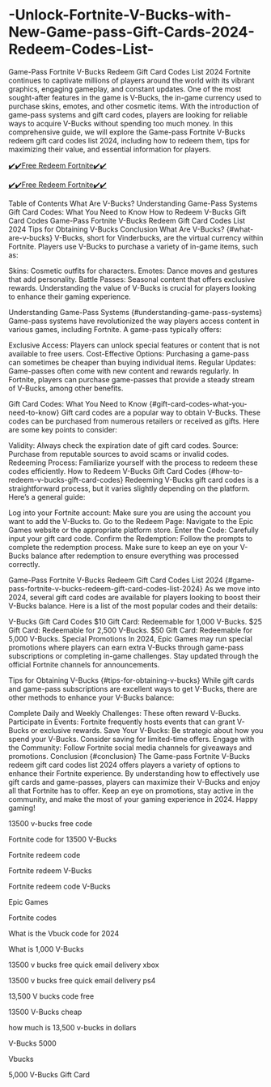 # -Unlock-Fortnite-V-Bucks-with-New-Game-pass-Gift-Cards-2024-Redeem-Codes-List-
Game-Pass Fortnite V-Bucks Redeem Gift Card Codes List 2024 Fortnite continues to captivate millions of players around the world with its vibrant graphics, engaging gameplay, and constant updates. One of the most sought-after features in the game is V-Bucks, the in-game currency used to purchase skins, emotes, and other cosmetic items. With the introduction of game-pass systems and gift card codes, players are looking for reliable ways to acquire V-Bucks without spending too much money. In this comprehensive guide, we will explore the Game-pass Fortnite V-Bucks redeem gift card codes list 2024, including how to redeem them, tips for maximizing their value, and essential information for players.


[✔️✔️Free Redeem Fortnite✔️✔️](https://earnsters.com/fortnite-vbucks-generator/)


[✔️✔️Free Redeem Fortnite✔️✔️](https://earnsters.com/fortnite-vbucks-generator/)


Table of Contents What Are V-Bucks? Understanding Game-Pass Systems Gift Card Codes: What You Need to Know How to Redeem V-Bucks Gift Card Codes Game-Pass Fortnite V-Bucks Redeem Gift Card Codes List 2024 Tips for Obtaining V-Bucks Conclusion What Are V-Bucks? {#what-are-v-bucks} V-Bucks, short for Vinderbucks, are the virtual currency within Fortnite. Players use V-Bucks to purchase a variety of in-game items, such as:

Skins: Cosmetic outfits for characters. Emotes: Dance moves and gestures that add personality. Battle Passes: Seasonal content that offers exclusive rewards. Understanding the value of V-Bucks is crucial for players looking to enhance their gaming experience.

Understanding Game-Pass Systems {#understanding-game-pass-systems} Game-pass systems have revolutionized the way players access content in various games, including Fortnite. A game-pass typically offers:

Exclusive Access: Players can unlock special features or content that is not available to free users. Cost-Effective Options: Purchasing a game-pass can sometimes be cheaper than buying individual items. Regular Updates: Game-passes often come with new content and rewards regularly. In Fortnite, players can purchase game-passes that provide a steady stream of V-Bucks, among other benefits.

Gift Card Codes: What You Need to Know {#gift-card-codes-what-you-need-to-know} Gift card codes are a popular way to obtain V-Bucks. These codes can be purchased from numerous retailers or received as gifts. Here are some key points to consider:

Validity: Always check the expiration date of gift card codes. Source: Purchase from reputable sources to avoid scams or invalid codes. Redeeming Process: Familiarize yourself with the process to redeem these codes efficiently. How to Redeem V-Bucks Gift Card Codes {#how-to-redeem-v-bucks-gift-card-codes} Redeeming V-Bucks gift card codes is a straightforward process, but it varies slightly depending on the platform. Here’s a general guide:

Log into your Fortnite account: Make sure you are using the account you want to add the V-Bucks to. Go to the Redeem Page: Navigate to the Epic Games website or the appropriate platform store. Enter the Code: Carefully input your gift card code. Confirm the Redemption: Follow the prompts to complete the redemption process. Make sure to keep an eye on your V-Bucks balance after redemption to ensure everything was processed correctly.

Game-Pass Fortnite V-Bucks Redeem Gift Card Codes List 2024 {#game-pass-fortnite-v-bucks-redeem-gift-card-codes-list-2024} As we move into 2024, several gift card codes are available for players looking to boost their V-Bucks balance. Here is a list of the most popular codes and their details:

V-Bucks Gift Card Codes $10 Gift Card: Redeemable for 1,000 V-Bucks. $25 Gift Card: Redeemable for 2,500 V-Bucks. $50 Gift Card: Redeemable for 5,000 V-Bucks. Special Promotions In 2024, Epic Games may run special promotions where players can earn extra V-Bucks through game-pass subscriptions or completing in-game challenges. Stay updated through the official Fortnite channels for announcements.

Tips for Obtaining V-Bucks {#tips-for-obtaining-v-bucks} While gift cards and game-pass subscriptions are excellent ways to get V-Bucks, there are other methods to enhance your V-Bucks balance:

Complete Daily and Weekly Challenges: These often reward V-Bucks. Participate in Events: Fortnite frequently hosts events that can grant V-Bucks or exclusive rewards. Save Your V-Bucks: Be strategic about how you spend your V-Bucks. Consider saving for limited-time offers. Engage with the Community: Follow Fortnite social media channels for giveaways and promotions. Conclusion {#conclusion} The Game-pass Fortnite V-Bucks redeem gift card codes list 2024 offers players a variety of options to enhance their Fortnite experience. By understanding how to effectively use gift cards and game-passes, players can maximize their V-Bucks and enjoy all that Fortnite has to offer. Keep an eye on promotions, stay active in the community, and make the most of your gaming experience in 2024. Happy gaming!

13500 v-bucks free code

Fortnite code for 13500 V-Bucks

Fortnite redeem code

Fortnite redeem V-Bucks

Fortnite redeem code V-Bucks

Epic Games

Fortnite codes

What is the Vbuck code for 2024

What is 1,000 V-Bucks

13500 v bucks free quick email delivery xbox

13500 v bucks free quick email delivery ps4

13,500 V bucks code free

13500 V-Bucks cheap

how much is 13,500 v-bucks in dollars

V-Bucks 5000

Vbucks

5,000 V-Bucks Gift Card
